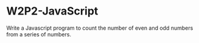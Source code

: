 # W2P2-JavaScript

Write a Javascript program to count the number of even and odd numbers from a series of numbers.

